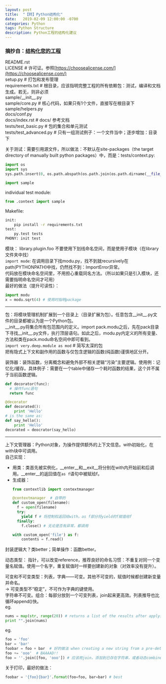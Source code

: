 ```yaml
---
layout: post
title:  "【转】Python结构化"
date:   2019-02-09 12:00:00 -0700
categories: Python
tags: Python Structure
description: Python工程的结构化建议
---
```

### 摘抄自：[结构化您的工程](https://pythonguidecn.readthedocs.io/zh/latest/writing/structure.html)
README.rst  
LICENSE # 许可证。参照[https://choosealicense.com/](https://choosealicense.com/)  
setup.py # 打包和发布管理  
requirements.txt # 根目录，应该指明完整工程的所有依赖包：测试，编译和文档生成。若无，则非必须  
sample/\_\_init\_\_.py  
sample/core.py # 核心代码，如果只有1个文件，直接写在根目录下  
sample/helpers.py  
docs/conf.py  
docs/index.rst # docs/ 参考文档  
tests/test_basic.py # 包的集合和单元测试  
tests/test_advanced.py # 只有一组测试例子：一个文件当中；逐步增加：目录下  

关于测试：需要引用源文件，所以做法：不默认在site-packages（the target directory of manually built python packages）中，而是：tests/context.py:
```python
import os
import sys
sys.path.insert(0, os.path.abspath(os.path.join(os.path.dirname(__file__), '..')))

import sample
```

individual test module:
```python
from .context import sample
```

Makefile:
```sh
init:
    pip install -r requirements.txt
test:
    py.test tests
PHONY: init test
```

模块： library.plugin.foo 不要使用下划线命名空间，而是使用子模块（在library文件夹中找）  
`import mode`: 在调用目录下找modu.py，找不到就recursively在path(PYTHONPATH)中找，仍然找不到：ImportError异常。  
代码放在模块命名空间里，不用担心重载同名方法。（所以如果只是引入模块，还需要指明命名空间才可用）  
最好的做法（提升可读性）：
```python
import modu
x = modu.sqrt(4) # 使用时指明package
```
----
包：将模块管理机制扩展到一个目录上（目录扩展为包）。任意包含\_\_init\_\_.py文件的目录都被认为是一个Python包。  
\_\_init\_\_.py将集合所有包范围内的定义。import pack.modu之后，先在pack目录下寻找\_\_init\_\_.py文件，执行顶层语句。如此之后，modu.py内定义的所有变量、方法和类在pack.modu命名空间中即可看到。  
`import very.deep.module as mod` # 简写太深的包  
把有隐式上下文和副作用的函数与仅包含逻辑的函数(纯函数)谨慎地区分开。  

装饰器：装饰函数，分离概念和避免外部不相关逻辑“污染”主要逻辑。使用例：记忆化/缓存。具体例子：需要在一个table中储存一个耗时函数的结果，这个并不属于当前函数逻辑。
```python
def decorator(func):
  # 操作func语句
  return func

@decorator
def decorated():
    print 'Hello' 
# is the same as:
def say_hello():
    print 'Hello'
decorated = deocrator(say_hello)
```
----
上下文管理器：Python对象，为操作提供额外的上下文信息。with初始化，在with块中可调用。  
自己实现：  
- 用类：类首先被实例化，\_\_enter\_\_和\_\_exit\_\_将分别在with内开始前和后调用。\_\_enter\_\_的返回值在```as f```语句中被赋给f。
- 生成器：
  ```python
  from contextlib import contextmanager

  @contextmanager  # 自带的
  def custom_open(filename):
    f = open(filename)
    try:
      yield f # 将控制权返回给with。as f部分将yield的f赋值给f
    finally:
      f.close() # 无论是否有异常，都调用

  with custom_open('file') as f:
      contents = f.read()
  ```
封装逻辑大？类better；简单操作：函数better。

动态类型： 指针，可以改变reference，推荐良好的命名习惯：不重复对同一个变量名赋值。使用一个名字，重复赋值时一样要创建新的对象（对效率没有提升）。

可变和不可变类型：列表，字典——可变。其他不可变的，赋值时候都创建新变量并命名。  
-> 可变类型不“稳定”，不可作为字典的键使用。  
字符串不可变。组合：每部分放到一个可变列表，join起来更高效。列表推导也比循环append()快。  
  eg. 
```python
nums = map(str, range(20)) # returns a list of the results after applying the given function to each item of a given iterable. 列表推导：nums = [str(n) for n in range(20)]
print "".join(nums)
```
eg.
```python
foo = 'foo'
bar = 'bar'
foobar = foo + bar  # 好的做法 when creating a new string from a pre-determined number of strings：用预先确定数量的字符串创建一个新的字符串，用加法操作符更快
foo += 'ooo'  # BAAAAD!!
foo = ''.join([foo, 'ooo']) # 应该用join，添加到已存在字符串，或者动态combine这样
```
关于打印，最好的做法：
```python
foobar = '{foo}{bar}'.format(foo=foo, bar=bar) # best
```